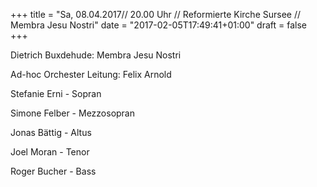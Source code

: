 +++
title = "Sa, 08.04.2017// 20.00 Uhr // Reformierte Kirche Sursee // Membra Jesu Nostri"
date = "2017-02-05T17:49:41+01:00"
draft = false
+++

Dietrich Buxdehude: Membra Jesu Nostri

Ad-hoc Orchester Leitung: Felix Arnold

Stefanie Erni - Sopran

Simone Felber - Mezzosopran

Jonas Bättig - Altus

Joel Moran - Tenor

Roger Bucher - Bass
